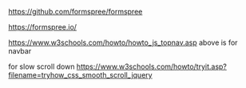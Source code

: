 https://github.com/formspree/formspree

https://formspree.io/

https://www.w3schools.com/howto/howto_js_topnav.asp
above is for navbar


for slow scroll down 
https://www.w3schools.com/howto/tryit.asp?filename=tryhow_css_smooth_scroll_jquery